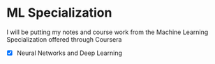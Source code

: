 # ML Specialization

I will be putting my notes and course work from the Machine Learning Specialization offered through Coursera

- [X] Neural Networks and Deep Learning
